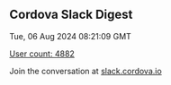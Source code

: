 ## Cordova Slack Digest
Tue, 06 Aug 2024 08:21:09 GMT

[User count: 4882](https://cordova.slack.com/)


Join the conversation at [slack.cordova.io](http://slack.cordova.io/)
